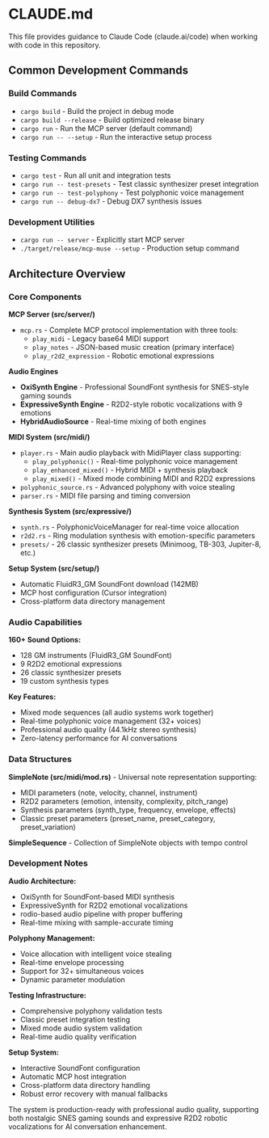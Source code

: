 # CLAUDE.md

This file provides guidance to Claude Code (claude.ai/code) when working with code in this repository.

## Common Development Commands

### Build Commands
- `cargo build` - Build the project in debug mode
- `cargo build --release` - Build optimized release binary
- `cargo run` - Run the MCP server (default command)
- `cargo run -- --setup` - Run the interactive setup process

### Testing Commands
- `cargo test` - Run all unit and integration tests
- `cargo run -- test-presets` - Test classic synthesizer preset integration
- `cargo run -- test-polyphony` - Test polyphonic voice management
- `cargo run -- debug-dx7` - Debug DX7 synthesis issues

### Development Utilities
- `cargo run -- server` - Explicitly start MCP server
- `./target/release/mcp-muse --setup` - Production setup command

## Architecture Overview

### Core Components

**MCP Server (src/server/)**
- `mcp.rs` - Complete MCP protocol implementation with three tools:
  - `play_midi` - Legacy base64 MIDI support
  - `play_notes` - JSON-based music creation (primary interface)
  - `play_r2d2_expression` - Robotic emotional expressions

**Audio Engines**
- **OxiSynth Engine** - Professional SoundFont synthesis for SNES-style gaming sounds
- **ExpressiveSynth Engine** - R2D2-style robotic vocalizations with 9 emotions
- **HybridAudioSource** - Real-time mixing of both engines

**MIDI System (src/midi/)**
- `player.rs` - Main audio playback with MidiPlayer class supporting:
  - `play_polyphonic()` - Real-time polyphonic voice management
  - `play_enhanced_mixed()` - Hybrid MIDI + synthesis playback
  - `play_mixed()` - Mixed mode combining MIDI and R2D2 expressions
- `polyphonic_source.rs` - Advanced polyphony with voice stealing
- `parser.rs` - MIDI file parsing and timing conversion

**Synthesis System (src/expressive/)**
- `synth.rs` - PolyphonicVoiceManager for real-time voice allocation
- `r2d2.rs` - Ring modulation synthesis with emotion-specific parameters
- `presets/` - 26 classic synthesizer presets (Minimoog, TB-303, Jupiter-8, etc.)

**Setup System (src/setup/)**
- Automatic FluidR3_GM SoundFont download (142MB)
- MCP host configuration (Cursor integration)
- Cross-platform data directory management

### Audio Capabilities

**160+ Sound Options:**
- 128 GM instruments (FluidR3_GM SoundFont)
- 9 R2D2 emotional expressions
- 26 classic synthesizer presets
- 19 custom synthesis types

**Key Features:**
- Mixed mode sequences (all audio systems work together)
- Real-time polyphonic voice management (32+ voices)
- Professional audio quality (44.1kHz stereo synthesis)
- Zero-latency performance for AI conversations

### Data Structures

**SimpleNote (src/midi/mod.rs)** - Universal note representation supporting:
- MIDI parameters (note, velocity, channel, instrument)
- R2D2 parameters (emotion, intensity, complexity, pitch_range)
- Synthesis parameters (synth_type, frequency, envelope, effects)
- Classic preset parameters (preset_name, preset_category, preset_variation)

**SimpleSequence** - Collection of SimpleNote objects with tempo control

### Development Notes

**Audio Architecture:**
- OxiSynth for SoundFont-based MIDI synthesis
- ExpressiveSynth for R2D2 emotional vocalizations
- rodio-based audio pipeline with proper buffering
- Real-time mixing with sample-accurate timing

**Polyphony Management:**
- Voice allocation with intelligent voice stealing
- Real-time envelope processing
- Support for 32+ simultaneous voices
- Dynamic parameter modulation

**Testing Infrastructure:**
- Comprehensive polyphony validation tests
- Classic preset integration testing
- Mixed mode audio system validation
- Real-time audio quality verification

**Setup System:**
- Interactive SoundFont configuration
- Automatic MCP host integration
- Cross-platform data directory handling
- Robust error recovery with manual fallbacks

The system is production-ready with professional audio quality, supporting both nostalgic SNES gaming sounds and expressive R2D2 robotic vocalizations for AI conversation enhancement.